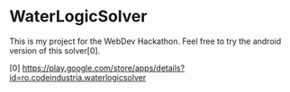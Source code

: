WaterLogicSolver
================

This is my project for the WebDev Hackathon.
Feel free to try the android version of this solver[0].

[0] https://play.google.com/store/apps/details?id=ro.codeindustria.waterlogicsolver


